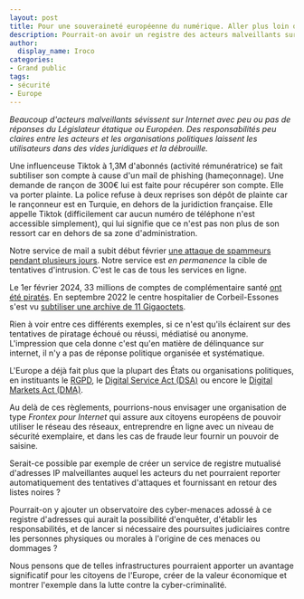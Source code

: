 ```yaml
---
layout: post
title: Pour une souveraineté européenne du numérique. Aller plus loin que le RGPD ?
description: Pourrait-on avoir un registre des acteurs malveillants sur l'internet Européen ?
author:
  display_name: Iroco
categories:
- Grand public
tags:
- sécurité
- Europe
---
```


*Beaucoup d'acteurs malveillants sévissent sur Internet avec peu ou pas de réponses du Législateur étatique ou Européen. Des responsabilités peu claires entre les acteurs et les organisations politiques laissent les utilisateurs dans des vides juridiques et la débrouille.*

Une influenceuse Tiktok à 1,3M d'abonnés (activité rémunératrice) se fait subtiliser son compte à cause d'un mail de phishing (hameçonnage). Une demande de rançon de 300€ lui est faite pour récupérer son compte. Elle va porter plainte. La police refuse à deux reprises son dépôt de plainte car le rançonneur est en Turquie, en dehors de la juridiction française. Elle appelle Tiktok (difficilement car aucun numéro de téléphone n'est accessible simplement), qui lui signifie que ce n'est pas non plus de son ressort car en dehors de sa zone d'administration.

Notre service de mail a subit début février [une attaque de spammeurs pendant plusieurs jours](/securite_et_fuite_en_avant). Notre service est *en permanence* la cible de tentatives d'intrusion. C'est le cas de tous les services en ligne.

Le 1er février 2024, 33 millions de comptes de complémentaire santé [ont été piratés](https://www.lemonde.fr/pixels/article/2024/02/07/piratage-de-viamedis-et-almerys-les-donnees-de-plus-de-33-millions-de-personnes-concernees-selon-la-cnil_6215292_4408996.html). En septembre 2022 le centre hospitalier de Corbeil-Essones s'est vu [subtiliser une archive de 11 Gigaoctets](https://www.lemonde.fr/pixels/article/2022/09/26/apres-la-cyberattaque-contre-l-hopital-de-corbeil-essonnes-ce-que-l-on-sait-sur-les-donnees-diffusees_6143245_4408996.html).

Rien à voir entre ces différents exemples, si ce n'est qu'ils éclairent sur des tentatives de piratage échoué ou réussi, médiatisé ou anonyme. L'impression que cela donne c'est qu'en matière de délinquance sur internet, il n'y a pas de réponse politique organisée et systématique.

L'Europe a déjà fait plus que la plupart des États ou organisations politiques, en instituants le [RGPD](https://www.economie.gouv.fr/entreprises/reglement-general-protection-donnees-rgpd), le [Digital Service Act (DSA)](https://www.vie-publique.fr/eclairage/285115-dsa-le-reglement-sur-les-services-numeriques-ou-digital-services-act) ou encore le [Digital Markets Act (DMA)](https://www.vie-publique.fr/eclairage/284907-dma-le-reglement-sur-les-marches-numeriques-ou-digital-markets-act).

Au delà de ces règlements, pourrions-nous envisager une organisation de type _Frontex pour Internet_ qui assure aux citoyens européens de pouvoir utiliser le réseau des réseaux, entreprendre en ligne avec un niveau de sécurité exemplaire, et dans les cas de fraude leur fournir un pouvoir de saisine.

Serait-ce possible par exemple de créer un service de registre mutualisé d'adresses IP malveillantes auquel les acteurs du net pourraient reporter automatiquement des tentatives d'attaques et fournissant en retour des listes noires ?

Pourrait-on y ajouter un observatoire des cyber-menaces adossé à ce registre d'adresses qui aurait la possibilité d'enquêter, d'établir les responsabilités, et de lancer si nécessaire des poursuites judiciaires contre les personnes physiques ou morales à l'origine de ces menaces ou dommages ?

Nous pensons que de telles infrastructures pourraient apporter un avantage significatif pour les citoyens de l'Europe, créer de la valeur économique et montrer l'exemple dans la lutte contre la cyber-criminalité.
